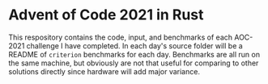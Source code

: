 # Advent of Code 2021 in Rust

This respository contains the code, input, and benchmarks of each AOC-2021 challenge I have completed. In each day's source folder will be a README of `criterion` benchmarks for each day. Benchmarks are all run on the same machine, but obviously are not that useful for comparing to other solutions directly since hardware will add major variance. 